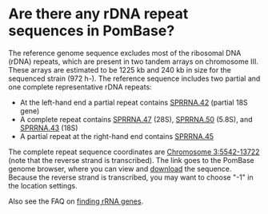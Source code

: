# Are there any rDNA repeat sequences in PomBase?
<!-- pombase_categories: Genome browser,Finding data -->

The reference genome sequence excludes most of the ribosomal DNA (rDNA)
repeats, which are present in two tandem arrays on chromosome III. These
arrays are estimated to be 1225 kb and 240 kb in size for the sequenced
strain (972 h-). The reference sequence includes two partial and one
complete representative rDNA repeats:

-   At the left-hand end a partial repeat contains
    [SPRRNA.42](/gene/SPRRNA.42) (partial 18S gene)
-   A complete repeat contains [SPRRNA.47](/gene/SPRRNA.47) (28S),
    [SPRRNA.50](/gene/SPRRNA.50) (5.8S), and
    [SPRRNA.43](/gene/SPRRNA.43) (18S)
-   A partial repeat at the right-hand end contains
    [SPRRNA.45](/gene/SPRRNA.45)

The complete repeat sequence coordinates are [Chromosome 3:5542-13722](https://www.pombase.org/jbrowse/?loc=III%3A5540..13720&tracks=DNA%2CPomBase%20forward%20strand%20features%2CPomBase%20reverse%20strand%20features&highlight=) (note
that the reverse strand is transcribed). The link goes to the PomBase
genome browser, where you can view and
[download](/faq/how-can-i-retrieve-sequence-region-using-sequence-coordinates) the
sequence. Because the reverse strand is transcribed, you may want to
choose "-1" in the location settings.

Also see the FAQ on [finding rRNA genes](/faq/how-can-i-find-rrna-genes).

